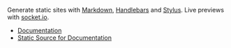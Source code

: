 Generate static sites with [Markdown](http://daringfireball.net/projects/markdown/), [Handlebars](http://www.handlebarsjs.com/) and [Stylus](http://learnboost.github.com/stylus/). Live previews with [socket.io](http://socket.io/).

- [Documentation](http://walmartlabs.github.com/static)
- [Static Source for Documentation](https://github.com/walmartlabs/static/tree/master/docs)
